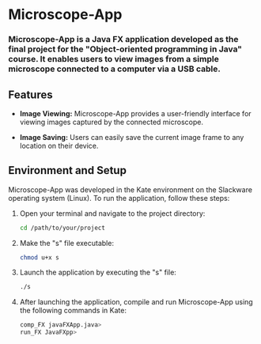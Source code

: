# Microscope-App

### Microscope-App is a Java FX application developed as the final project for the "Object-oriented programming in Java" course. It enables users to view images from a simple microscope connected to a computer via a USB cable.

## Features

- **Image Viewing:** Microscope-App provides a user-friendly interface for viewing images captured by the connected microscope.

- **Image Saving:** Users can easily save the current image frame to any location on their device.

## Environment and Setup

Microscope-App was developed in the Kate environment on the Slackware operating system (Linux). To run the application, follow these steps:

1. Open your terminal and navigate to the project directory:

   ```bash
   cd /path/to/your/project
2. Make the "s" file executable:

   ```bash
   chmod u+x s

3. Launch the application by executing the "s" file:

   ```bash
   ./s

4. After launching the application, compile and run Microscope-App using the following commands in Kate:

   ```bash
   comp_FX javaFXApp.java>
   run_FX JavaFXpp>




